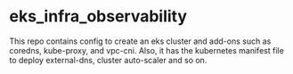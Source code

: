 # eks_infra_observability
This repo contains config to create an eks cluster and add-ons such as coredns, kube-proxy, and vpc-cni. Also, it has the kubernetes manifest file to deploy external-dns, cluster auto-scaler and so on.

